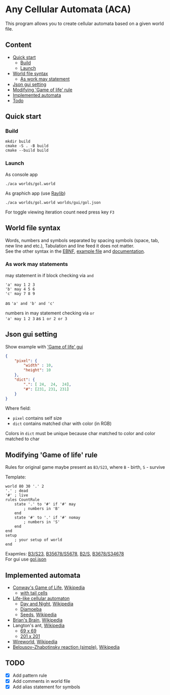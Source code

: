 # Any Cellular Automata (ACA)

This program allows you to create cellular automata based on a given world file.

## Content

- [Quick start](#quick-start)
  - [Build](#build)
  - [Launch](#launch)
- [World file syntax](#world-file-syntax)
  - [As work may statement](#as-work-may-statements)
- [Json gui setting](#json-gui-setting)
- [Modifying 'Game of life' rule](#modifying-game-of-life-rule)
- [Implemented automata](#implemented-automata)
- [Todo](#todo)

## Quick start

### Build

``` console
mkdir build
cmake -S . -B build
cmake --build build
```

### Launch

As console app
``` console
./aca worlds/gol.world
```

As graphich app (use [Raylib](https://github.com/raysan5/raylib))
``` console
./aca worlds/gol.world worlds/gui/gol.json
```

For toggle viewing iteration count need press key `F3`

## World file syntax

Words, numbers and symbols separated by spacing symbols (space, tab, new line and etc.), Tabulation and line feed it does not matter.  
See the other syntax in the [EBNF](syntax/world.ebnf), [example file](syntax/example.txt) and [documentation](doc/statements.md).

### As work may statements

may statement in if block checking via `and`
```
'a' may 1 2 3
'b' may 4 5 6
'c' may 7 8 9
```
as `'a' and 'b' and 'c'`

numbers in may statement checking via `or`  
`'a' may 1 2 3` as `1 or 2 or 3`

## Json gui setting

Show example with ['Game of life' gui](worlds/gui/gol.json)
``` json
{
    "pixel": {
        "width" : 10,
        "height": 10
    },
    "dict": {
        ".": [ 24,  24,  24],
        "#": [231, 231, 231]
    }
}
```
Where field:
- `pixel` contains self size
- `dict` contains matched char with color (in RGB)

Colors in `dict` must be unique because char matched to color and color matched to char

## Modifying 'Game of life' rule

Rules for original game maybe present as `B3/S23`, where `B` - birth, `S` - survive  

Template:
```
world 80 30 '.' 2
'.' ; dead
'#' ; live
rules CountRule
    state '.' to '#' if '#' may
        ; numbers in 'B'
    end
    state '#' to '.' if '#' nomay
        ; numbers in 'S'
    end
end
setup
    ; your setup of world
end
```

Exapmles: [B3/S23](worlds/gol.world), [B35678/S5678](worlds/diamoeba.world), [B2/S](worlds/seeds.world), [B3678/S34678](worlds/day_and_night.world)  
For gui use [gol.json](worlds/gui/gol.json)

## Implemented automata

- [Conway's Game of Life](worlds/gol.world), [Wikipedia](https://en.wikipedia.org/wiki/Conway%27s_Game_of_Life)
  - [with tail cells](worlds/gol_with_tail.world)
- [Life-like cellular automaton](https://en.wikipedia.org/wiki/Life-like_cellular_automaton)
  - [Day and Night](worlds/day_and_night.world), [Wikipedia](https://en.wikipedia.org/wiki/Day_and_Night_(cellular_automaton))
  - [Diamoeba](worlds/diamoeba.world)
  - [Seeds](worlds/seeds.world), [Wikipedia](https://en.wikipedia.org/wiki/Seeds_(cellular_automaton))
- [Brian's Brain](worlds/brian_brain.world), [Wikipedia](https://en.wikipedia.org/wiki/Brian%27s_Brain)
- Langton's ant, [Wikipedia](https://en.wikipedia.org/wiki/Langton%27s_ant)
  - [69 x 69](worlds/langton_ant.world)
  - [201 x 201](worlds/langton_ant_big.world)
- [Wireworld](worlds/wireworld.world), [Wikipedia](https://en.wikipedia.org/wiki/Wireworld)
- [Belousov–Zhabotinsky reaction (simple)](worlds/reactionBZ.world), [Wikipedia](https://en.wikipedia.org/wiki/Belousov–Zhabotinsky_reaction)

## TODO

- [x] Add pattern rule
- [x] Add comments in world file
- [x] Add alias statement for symbols